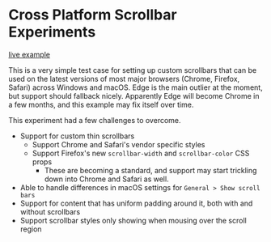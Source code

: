 # Cross Platform Scrollbar Experiments

[live example](https://ffscroller-qquzw6qih.now.sh/)

This is a very simple test case for setting up custom scrollbars that can be
used on the latest versions of most major browsers (Chrome, Firefox, Safari)
across Windows and macOS.  Edge is the main outlier at the moment, but support
should fallback nicely.  Apparently Edge will become Chrome in a few months,
and this example may fix itself over time.

This experiment had a few challenges to overcome.

* Support for custom thin scrollbars
  * Support Chrome and Safari's vendor specific styles
  * Support Firefox's new `scrollbar-width` and `scrollbar-color` CSS props
    * These are becoming a standard, and support may start trickling down into
      Chrome and Safari as well.
* Able to handle differences in macOS settings for `General > Show scroll bars`
* Support for content that has uniform padding around it, both with and without
  scrollbars
* Support scrollbar styles only showing when mousing over the scroll region
